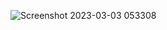 ![Screenshot 2023-03-03 053308](https://user-images.githubusercontent.com/93249038/222596289-053739ad-ed59-418b-ab95-b424f18f46be.png)
